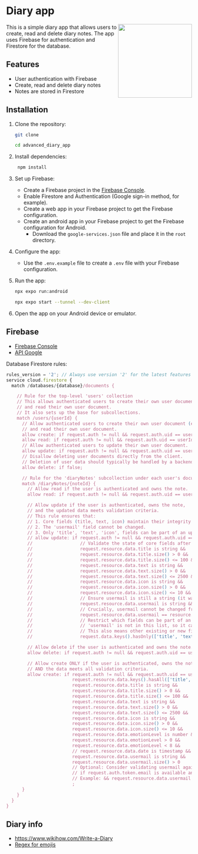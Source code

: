 # Diary app

<image src="./assets/images/icon.png" align="right" width="200" height="200">

This is a simple diary app that allows users to create, read and delete diary notes. The app uses Firebase for authentication and Firestore for the database.

## Features

- User authentication with Firebase
- Create, read and delete diary notes
- Notes are stored in Firestore

## Installation

1. Clone the repository:

   ```bash
   git clone
   ```

   ```bash
   cd advanced_diary_app
   ```

2. Install dependencies:
   ```bash
    npm install
   ```
3. Set up Firebase:
   - Create a Firebase project in the [Firebase Console](https://console.firebase.google.com/).
   - Enable Firestore and Authentication (Google sign-in method, for example).
   - Create a web app in your Firebase project to get the Firebase configuration.
   - Create an android app in your Firebase project to get the Firebase configuration for Android.
     - Download the `google-services.json` file and place it in the `root` directory.
4. Configure the app:

   - Use the `.env.example` file to create a `.env` file with your Firebase configuration.

5. Run the app:
   ```bash
   npx expo run:android
   ```
   ```bash
   npx expo start --tunnel --dev-client
   ```
6. Open the app on your Android device or emulator.

## Firebase

- [Firebase Console](https://console.firebase.google.com/)
- [API Google](https://console.cloud.google.com/)

Database Firestore rules:

```js
rules_version = '2'; // Always use version '2' for the latest features and behavior.
service cloud.firestore {
  match /databases/{database}/documents {

    // Rule for the top-level 'users' collection
    // This allows authenticated users to create their own user document (if needed)
    // and read their own user document.
    // It also sets up the base for subcollections.
    match /users/{userId} {
      // Allow authenticated users to create their own user document (e.g., when signing up)
      // and read their own user document.
      allow create: if request.auth != null && request.auth.uid == userId;
      allow read: if request.auth != null && request.auth.uid == userId;
      // Allow authenticated users to update their own user document.
      allow update: if request.auth != null && request.auth.uid == userId;
      // Disallow deleting user documents directly from the client.
      // Deletion of user data should typically be handled by a backend function.
      allow delete: if false;

      // Rule for the 'diaryNotes' subcollection under each user's document
      match /diaryNotes/{noteId} {
        // Allow read if the user is authenticated and owns the note.
        allow read: if request.auth != null && request.auth.uid == userId;

        // Allow update if the user is authenticated, owns the note,
        // and the updated data meets validation criteria.
        // This rule ensures that:
        // 1. Core fields (title, text, icon) maintain their integrity (type, size).
        // 2. The 'usermail' field cannot be changed.
        // 3. Only 'title', 'text', 'icon', fields can be part of an update payload.
        // allow update: if request.auth != null && request.auth.uid == userId &&
        //                  // Validate the state of core fields after the update
        //                  request.resource.data.title is string &&
        //                  request.resource.data.title.size() > 0 &&
        //                  request.resource.data.title.size() <= 100 &&
        //                  request.resource.data.text is string &&
        //                  request.resource.data.text.size() > 0 &&
        //                  request.resource.data.text.size() <= 2500 &&
        //                  request.resource.data.icon is string &&
        //                  request.resource.data.icon.size() > 0 &&
        //                  request.resource.data.icon.size() <= 10 &&
        //                  // Ensure usermail is still a string (it was set at creation)
        //                  request.resource.data.usermail is string &&
        //                  // Crucially, usermail cannot be changed from its original value
        //                  request.resource.data.usermail == resource.data.usermail &&
        //                  // Restrict which fields can be part of an update payload.
        //                  // 'usermail' is not in this list, so it cannot be in the update payload.
        //                  // This also means other existing or new fields not listed here cannot be updated through this rule.
        //                  request.data.keys().hasOnly(['title', 'text', 'icon']);

        // Allow delete if the user is authenticated and owns the note.
        allow delete: if request.auth != null && request.auth.uid == userId;

        // Allow create ONLY if the user is authenticated, owns the note,
        // AND the data meets all validation criteria.
        allow create: if request.auth != null && request.auth.uid == userId &&
                         request.resource.data.keys().hasAll(['title', 'text', 'date', 'icon', 'usermail']) &&
                         request.resource.data.title is string &&
                         request.resource.data.title.size() > 0 &&
                         request.resource.data.title.size() <= 100 &&
                         request.resource.data.text is string &&
                         request.resource.data.text.size() > 0 &&
                         request.resource.data.text.size() <= 2500 &&
                         request.resource.data.icon is string &&
                         request.resource.data.icon.size() > 0 &&
                         request.resource.data.icon.size() <= 10 &&
                         request.resource.data.emotionLevel is number &&
                         request.resource.data.emotionLevel > 0 &&
                         request.resource.data.emotionLevel < 8 &&
                         // request.resource.data.date is timestamp &&
                         request.resource.data.usermail is string &&
                         request.resource.data.usermail.size() > 0
                         // Optional: Consider validating usermail against the authenticated user's email
                         // if request.auth.token.email is available and usermail should match it.
                         // Example: && request.resource.data.usermail == request.auth.token.email
                         ;
      }
    }
  }
}
```

## Diary info

- https://www.wikihow.com/Write-a-Diary
- [Regex for emojis](https://regex101.com/r/0anB6Z/1)
